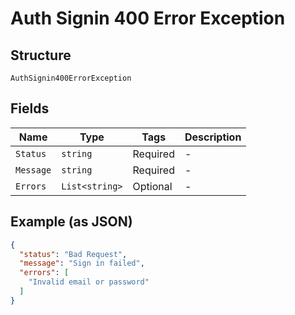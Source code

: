 
# Auth Signin 400 Error Exception

## Structure

`AuthSignin400ErrorException`

## Fields

| Name | Type | Tags | Description |
|  --- | --- | --- | --- |
| `Status` | `string` | Required | - |
| `Message` | `string` | Required | - |
| `Errors` | `List<string>` | Optional | - |

## Example (as JSON)

```json
{
  "status": "Bad Request",
  "message": "Sign in failed",
  "errors": [
    "Invalid email or password"
  ]
}
```

